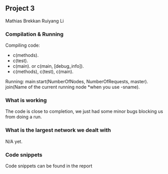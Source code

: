 ## Project 3

Mathias Brekkan
Ruiyang Li

### Compilation & Running

Compiling code:
- c(methods).
- c(test).
- c(main). or c(main, [debug_info]).
- c(methods), c(test), c(main).

Running:
main:start(NumberOfNodes, NumberOfRequests, master).
join(Name of the current running node *when you use -sname).

### What is working
The code is close to completion, we just had some minor bugs blocking us from doing a run.

### What is the largest network we dealt with
N/A yet.

### Code snippets
Code snippets can be found in the report